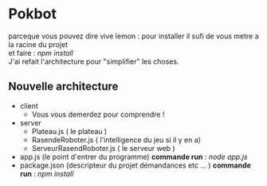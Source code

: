 <h1>Pokbot</h1>
parceque vous pouvez dire vive lemon : pour installer il sufi de vous metre a la racine du projet <br/>
et faire : <i>npm install</i><br>
J'ai refait l'architecture pour "simplifier" les choses.<br/>
<h2>Nouvelle architecture</h2>
<ul>
    <li>client
        <ul>
            <li>Vous vous demerdez pour comprendre !</li>
        </ul>
    </li>
    <li>server
        <ul>
            <li>Plateau.js ( le plateau )</li>
            <li>RasendeRoboter.js ( l'intelligence du jeu si il y en a)</li>
            <li>ServeurRasendRoboter.js ( le serveur web )</li>
        </ul>
    </li>
    <li>app.js (le point d'entrer du programme) <b>commande run</b> : <i>node app.js</i></li>
    <li>package.json (descripteur du projet démandances etc ... ) <b>commande run</b> : <i>npm install</i></li>
</ul>